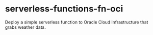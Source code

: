 # serverless-functions-fn-oci
 Deploy a simple serverless function to Oracle Cloud Infrastructure that grabs weather data. 
